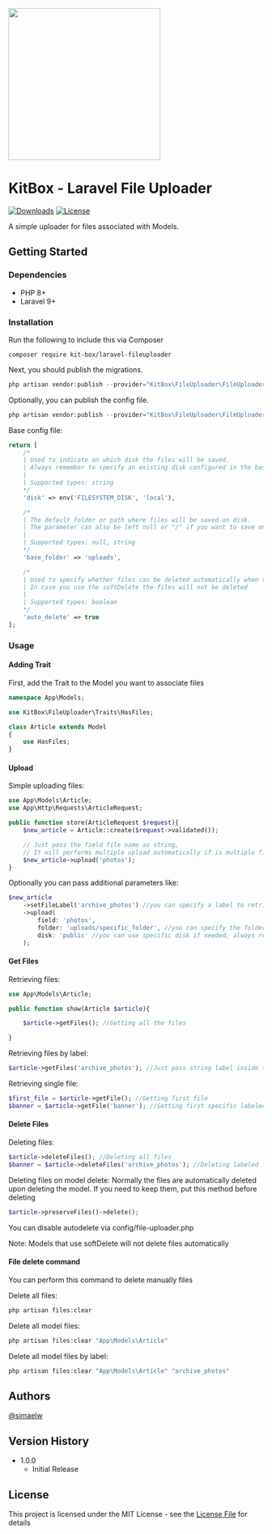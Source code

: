 <p><a target="_blank" href="https://github.com/kit-box"><img src="https://user-images.githubusercontent.com/118080144/201520966-830879c3-5e7a-4a80-8c96-b20a21de4a05.jpg" width="300" /></a></p>

# KitBox - Laravel File Uploader

[![Downloads](https://img.shields.io/packagist/dt/kit-box/laravel-fileuploader?style=for-the-badge)](https://packagist.org/packages/kit-box/laravel-fileuploader)
[![License](https://img.shields.io/github/license/kit-box/laravel-fileuploader?style=for-the-badge)](https://github.com/kit-box/laravel-fileuploader/blob/main/LICENSE.md)

A simple uploader for files associated with Models.

## Getting Started

### Dependencies

* PHP 8+
* Laravel 9+

### Installation

Run the following to include this via Composer

```shell
composer require kit-box/laravel-fileuploader
```

Next, you should publish the migrations.

```php
php artisan vendor:publish --provider="KitBox\FileUploader\FileUploaderServiceProvider" --tags="migrations"
```

Optionally, you can publish the config file.

```php
php artisan vendor:publish --provider="KitBox\FileUploader\FileUploaderServiceProvider" --tags="config"
```

Base config file:

```php
return [
    /*
    | Used to indicate on which disk the files will be saved. 
    | Always remember to specify an existing disk configured in the basic Laravel "filesystems.php" config file.
    |
    | Supported types: string
    */
    'disk' => env('FILESYSTEM_DISK', 'local'),

    /*
    | The default folder or path where files will be saved on disk. 
    | The parameter can also be left null or "/" if you want to save on the primary root of the disk.
    |
    | Supported types: null, string
    */
    'base_folder' => 'uploads',

    /*
    | Used to specify whether files can be deleted automatically when the reference model is deleted. 
    | In case you use the softDelete the files will not be deleted
    |
    | Supported types: boolean
    */
    'auto_delete' => true
];
```

### Usage

#### Adding Trait

First, add the Trait to the Model you want to associate files

```php
namespace App\Models;

use KitBox\FileUploader\Traits\HasFiles;

class Article extends Model
{
    use HasFiles;
}
```

#### Upload

Simple uploading files:

```php
use App\Models\Article;
use App\Http\Requests\ArticleRequest;

public function store(ArticleRequest $request){
    $new_article = Article::create($request->validated());

    // Just pass the field file name as string, 
    // It will performs multiple upload automatically if is multiple field
    $new_article->upload('photos');
}
```

Optionally you can pass additional parameters like:

```php
$new_article
    ->setFileLabel('archive_photos') //you can specify a label to retrieve them later
    ->upload(
        field: 'photos',
        folder: 'uploads/specific_folder', //you can specify the folder and go deeper in path if needed
        disk: 'public' //you can use specific disk if needed, always remember to register it in config/filesystem.php first
    );
```

#### Get Files

Retrieving files:

```php
use App\Models\Article;

public function show(Article $article){

    $article->getFiles(); //Getting all the files

}
```

Retrieving files by label:

```php
$article->getFiles('archive_photos'); //Just pass string label inside the method
```

Retrieving single file:

```php
$first_file = $article->getFile(); //Getting first file
$banner = $article->getFile('banner'); //Getting first specific labeled file
```

#### Delete Files

Deleting files:

```php
$article->deleteFiles(); //Deleting all files
$banner = $article->deleteFiles('archive_photos'); //Deleting labeled files
```

Deleting files on model delete:
Normally the files are automatically deleted upon deleting the model. If you need to keep them, put this method before deleting
```php
$article->preserveFiles()->delete();
```
You can disable autodelete via config/file-uploader.php

Note: Models that use softDelete will not delete files automatically

#### File delete command

You can perform this command to delete manually files

Delete all files:
```php
php artisan files:clear
```

Delete all model files:
```php
php artisan files:clear "App\Models\Article"
```

Delete all model files by label:
```php
php artisan files:clear "App\Models\Article" "archive_photos"
```

## Authors
[@simaelw](https://github.com/simaelw/simaelw)

## Version History

* 1.0.0
    * Initial Release

## License

This project is licensed under the MIT License - see the [License File](LICENSE.md) for details
